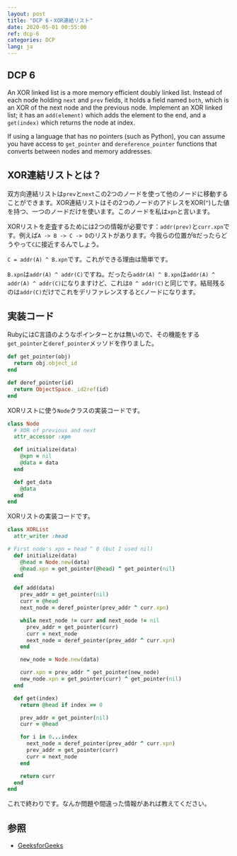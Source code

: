 ```yaml
---
layout: post
title: "DCP 6・XOR連結リスト"
date: 2020-05-01 00:55:00
ref: dcp-6
categories: DCP
lang: ja
---
```


## **DCP 6**

An XOR linked list is a more memory efficient doubly linked list. Instead of each node holding `next` and `prev` fields, it holds a field named `both`, which is an XOR of the next node and the previous node. Implement an XOR linked list; it has an `add(element)` which adds the element to the end, and a `get(index)` which returns the node at index.

If using a language that has no pointers (such as Python), you can assume you have access to `get_pointer` and `dereference_pointer` functions that converts between nodes and memory addresses.

<div class="divider"></div>

## **XOR連結リストとは？**
双方向連結リストは`prev`と`next`この2つのノードを使って他のノードに移動することができます。XOR連結リストはその2つのノードのアドレスをXOR(`^`)した値を持つ、一つのノードだけを使います。このノードを私は`xpn`と言います。

XORリストを走査するためには2つの情報が必要です：`addr(prev)`と`curr.xpn`です。例えば`A -> B -> C -> D`のリストがあります。今我らの位置が`B`だったらどうやって`C`に接近するんでしょう。

`C = addr(A) ^ B.xpn`です。これができる理由は簡単です。

`B.xpn`は`addr(A) ^ addr(C)`ですね。だったら`addr(A) ^ B.xpn`は`addr(A) ^ addr(A) ^ addr(C)`になりますけど、これは`0 ^ addr(C)`と同じです。結局残るのは`addr(C)`だけでこれをデリファレンスすると`C`ノードになります。

## **実装コード**

RubyにはC言語のようなポインターとかは無いので、その機能をする`get_pointer`と`deref_pointer`メッソドを作りました。 

```rb
def get_pointer(obj)
  return obj.object_id
end

def deref_pointer(id)
  return ObjectSpace._id2ref(id)
end
```

XORリストに使う`Node`クラスの実装コードです。
```rb
class Node
  # XOR of previous and next
  attr_accessor :xpn

  def initialize(data)
    @xpn = nil
    @data = data
  end

  def get_data
    @data
  end
end
```

XORリストの実装コードです。
```rb
class XORList
  attr_writer :head

# First node's xpn = head ^ 0 (but I used nil)
  def initialize(data)
    @head = Node.new(data)
    @head.xpn = get_pointer(@head) ^ get_pointer(nil)
  end

  def add(data)
    prev_addr = get_pointer(nil)
    curr = @head
    next_node = deref_pointer(prev_addr ^ curr.xpn)

    while next_node != curr and next_node != nil
      prev_addr = get_pointer(curr)
      curr = next_node
      next_node = deref_pointer(prev_addr ^ curr.xpn)
    end

    new_node = Node.new(data)

    curr.xpn = prev_addr ^ get_pointer(new_node)
    new_node.xpn = get_pointer(curr) ^ get_pointer(nil)
  end

  def get(index)
    return @head if index == 0

    prev_addr = get_pointer(nil)
    curr = @head

    for i in 0...index
      next_node = deref_pointer(prev_addr ^ curr.xpn)
      prev_addr = get_pointer(curr)
      curr = next_node
    end

    return curr
  end
end
```

これで終わりです。なんか問題や間違った情報があれば教えてください。

## **参照**
- [GeeksforGeeks](https://www.geeksforgeeks.org/xor-linked-list-a-memory-efficient-doubly-linked-list-set-1/)
